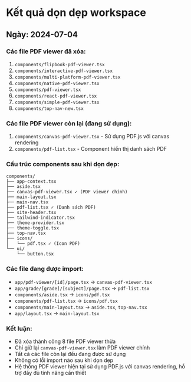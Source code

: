 # Kết quả dọn dẹp workspace

## Ngày: 2024-07-04

### Các file PDF viewer đã xóa:
1. `components/flipbook-pdf-viewer.tsx`
2. `components/interactive-pdf-viewer.tsx`
3. `components/multi-platform-pdf-viewer.tsx`
4. `components/native-pdf-viewer.tsx`
5. `components/pdf-viewer.tsx`
6. `components/react-pdf-viewer.tsx`
7. `components/simple-pdf-viewer.tsx`
8. `components/top-nav-new.tsx`

### Các file PDF viewer còn lại (đang sử dụng):
1. `components/canvas-pdf-viewer.tsx` - Sử dụng PDF.js với canvas rendering
2. `components/pdf-list.tsx` - Component hiển thị danh sách PDF

### Cấu trúc components sau khi dọn dẹp:
```
components/
├── app-context.tsx
├── aside.tsx
├── canvas-pdf-viewer.tsx ✓ (PDF viewer chính)
├── main-layout.tsx
├── main-nav.tsx
├── pdf-list.tsx ✓ (Danh sách PDF)
├── site-header.tsx
├── tailwind-indicator.tsx
├── theme-provider.tsx
├── theme-toggle.tsx
├── top-nav.tsx
├── icons/
│   └── pdf.tsx ✓ (Icon PDF)
└── ui/
    └── button.tsx
```

### Các file đang được import:
- `app/pdf-viewer/[id]/page.tsx` → `canvas-pdf-viewer.tsx`
- `app/grade/[grade]/[subject]/page.tsx` → `pdf-list.tsx`
- `components/aside.tsx` → `icons/pdf.tsx`
- `components/pdf-list.tsx` → `icons/pdf.tsx`
- `components/main-layout.tsx` → `aside.tsx`, `top-nav.tsx`
- `app/layout.tsx` → `main-layout.tsx`

### Kết luận:
- Đã xóa thành công 8 file PDF viewer thừa
- Chỉ giữ lại `canvas-pdf-viewer.tsx` làm PDF viewer chính
- Tất cả các file còn lại đều đang được sử dụng
- Không có lỗi import nào sau khi dọn dẹp
- Hệ thống PDF viewer hiện tại sử dụng PDF.js với canvas rendering, hỗ trợ đầy đủ tính năng cần thiết
